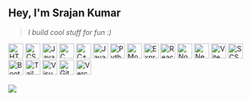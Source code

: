 ## Hey, I'm Srajan Kumar
> _I build cool stuff for fun :)_

<div>
   <img src="https://skillicons.dev/icons?i=html" width="30" alt="HTML">
   <img src="https://skillicons.dev/icons?i=css" width="30" alt="CSS">
   <img src="https://skillicons.dev/icons?i=js" width="30" alt="JavaScript">
   <img src="https://skillicons.dev/icons?i=c" width="30" alt="C">
   <img src="https://skillicons.dev/icons?i=cpp" width="30" alt="C++">
   <img src="https://skillicons.dev/icons?i=java" width="30" alt="Java">
   <img src="https://skillicons.dev/icons?i=py" width="30" alt="Python">
   <img src="https://skillicons.dev/icons?i=mongodb" width="30" alt="MongoDB">
   <img src="https://skillicons.dev/icons?i=express" width="30" alt="Express.js">
   <img src="https://skillicons.dev/icons?i=react" width="30" alt="React.js">
   <img src="https://skillicons.dev/icons?i=nodejs" width="30" alt="Node.js">
   <img src="https://skillicons.dev/icons?i=next" width="30" alt="Next.js">
   <img src="https://skillicons.dev/icons?i=vite" width="30" alt="Vite">
   <img src="https://skillicons.dev/icons?i=scss" width="30" alt="SCSS">
   <img src="https://skillicons.dev/icons?i=bootstrap" width="30" alt="Bootstrap">
   <img src="https://skillicons.dev/icons?i=tailwind" width="30" alt="Tailwind CSS">
   <img src="https://skillicons.dev/icons?i=vscode" width="30" alt="Visual Studio Code">
   <img src="https://skillicons.dev/icons?i=git" width="30" alt="Git">
   <img src="https://skillicons.dev/icons?i=vercel" width="30" alt="Vercel">
</div>

<br/>

<div>
  <a href="https://www.linkedin.com/in/kumarsrajan/" target="_blank">
     <img src="https://img.shields.io/badge/LinkedIn-blue?style=for-the-badge&logo=linkedin"/>
  </a>
</div>

<br/>

<!--
<div id="plan-to-learn">
   <img src="https://skillicons.dev/icons?i=ts" width="30" alt="TypeScript">
   <img src="https://skillicons.dev/icons?i=postman" width="30" alt="Postman">
   <img src="https://skillicons.dev/icons?i=docker" width="30" alt="Docker">
   <img src="https://skillicons.dev/icons?i=kubernetes" width="30" alt="Kubernetes">
</div>
-->


<!--
<details>
   <summary>
      Projects
   </summary>
   <br/>
   <p>
      <img src="http://github-profile-summary-cards.vercel.app/api/cards/profile-details?username=srajankumar&theme=github_dark"/>
   </p>
    <div style="display: grid; grid-template-columns: repeat(2, 1fr); gap: 10px;">
      <a href="https://github.com/anuraghazra/github-readme-stats">
         <img src="https://github-readme-stats.vercel.app/api/pin/?username=anuraghazra&repo=github-readme-stats&theme=github_dark"/>
      </a>
      <a href="https://github.com/anuraghazra/github-readme-stats">
         <img src="https://github-readme-stats.vercel.app/api/pin/?username=anuraghazra&repo=github-readme-stats&theme=github_dark"/>
      </a>
      <a href="https://github.com/anuraghazra/github-readme-stats">
         <img src="https://github-readme-stats.vercel.app/api/pin/?username=anuraghazra&repo=github-readme-stats&theme=github_dark"/>
      </a>
      <a href="https://github.com/anuraghazra/github-readme-stats">
         <img src="https://github-readme-stats.vercel.app/api/pin/?username=anuraghazra&repo=github-readme-stats&theme=github_dark"/>
      </a>
   </div>

</details>
-->
